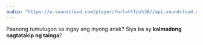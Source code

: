 ```yaml
---
audio: "https://w.soundcloud.com/player/?url=https%3A//api.soundcloud.com/tracks/1406300269%3Fsecret_token%3Ds-YexC4DYtDaI&color=%23ff5500&auto_play=true&hide_related=false&show_comments=true&show_user=true&show_reposts=false&show_teaser=true&visual=true"
---
```


Paanong tumutugon sa ingay ang inyong anak? Siya ba ay <strong>kalmadong nagtatakip ng tainga</strong>?